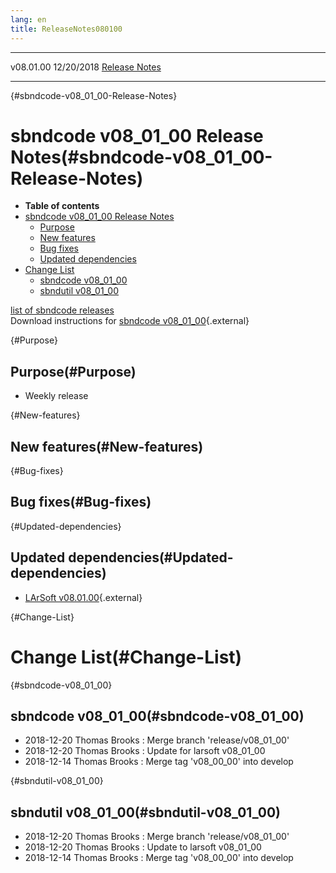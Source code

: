 ```yaml
---
lang: en
title: ReleaseNotes080100
---
```


  ----------- ------------ -- -- ------------------------------------------------------
  v08.01.00   12/20/2018         [Release Notes](ReleaseNotes080100.html)
  ----------- ------------ -- -- ------------------------------------------------------

{#sbndcode-v08_01_00-Release-Notes}

sbndcode v08\_01\_00 Release Notes(#sbndcode-v08_01_00-Release-Notes)
======================================================================================

-   **Table of contents**
-   [sbndcode v08\_01\_00 Release
    Notes](#sbndcode-v08_01_00-Release-Notes)
    -   [Purpose](#Purpose)
    -   [New features](#New-features)
    -   [Bug fixes](#Bug-fixes)
    -   [Updated dependencies](#Updated-dependencies)
-   [Change List](#Change-List)
    -   [sbndcode v08\_01\_00](#sbndcode-v08_01_00)
    -   [sbndutil v08\_01\_00](#sbndutil-v08_01_00)

[list of sbndcode
releases](List_of_SBND_code_releases.html)\
Download instructions for [sbndcode
v08\_01\_00](http://scisoft.fnal.gov/scisoft/bundles/sbnd/v08_01_00/sbndcode-v08_01_00.html){.external}

{#Purpose}

Purpose(#Purpose)
----------------------------------

-   Weekly release

{#New-features}

New features(#New-features)
--------------------------------------------

{#Bug-fixes}

Bug fixes(#Bug-fixes)
--------------------------------------

{#Updated-dependencies}

Updated dependencies(#Updated-dependencies)
------------------------------------------------------------

-   [LArSoft
    v08.01.00](https://cdcvs.fnal.gov/redmine/projects/larsoft/wiki/ReleaseNotes080100){.external}

{#Change-List}

Change List(#Change-List)
==========================================

{#sbndcode-v08_01_00}

sbndcode v08\_01\_00(#sbndcode-v08_01_00)
----------------------------------------------------------

-   2018-12-20 Thomas Brooks : Merge branch \'release/v08\_01\_00\'
-   2018-12-20 Thomas Brooks : Update for larsoft v08\_01\_00
-   2018-12-14 Thomas Brooks : Merge tag \'v08\_00\_00\' into develop

{#sbndutil-v08_01_00}

sbndutil v08\_01\_00(#sbndutil-v08_01_00)
----------------------------------------------------------

-   2018-12-20 Thomas Brooks : Merge branch \'release/v08\_01\_00\'
-   2018-12-20 Thomas Brooks : Update to larsoft v08\_01\_00
-   2018-12-14 Thomas Brooks : Merge tag \'v08\_00\_00\' into develop

